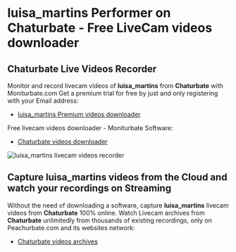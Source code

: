 # luisa_martins Performer on Chaturbate - Free LiveCam videos downloader

## Chaturbate Live Videos Recorder

Monitor and record livecam videos of **luisa_martins** from **Chaturbate** with Moniturbate.com
Get a premium trial for free by just and only registering with your Email address:
* [luisa_martins Premium videos downloader](https://moniturbate.com/request-demo-licence-key.html)

Free livecam videos downloader - Moniturbate Software:
* [Chaturbate videos downloader](https://moniturbate.com/moniturbate-download-software.html)

![luisa_martins livecam videos recorder](https://peachurnet.com/templates/moniturbate-software.png)


## Capture luisa_martins videos from the Cloud and watch your recordings on Streaming

Without the need of downloading a software, capture **luisa_martins** livecam videos from **Chaturbate** 100% online.
Watch Livecam archives from **Chaturbate** unlimitedly from thousands of existing recordings, only on Peachurbate.com and its websites network:
* [Chaturbate videos archives](https://peachurnet.com/)